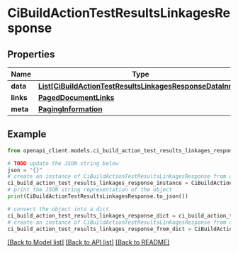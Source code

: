 # CiBuildActionTestResultsLinkagesResponse


## Properties

Name | Type | Description | Notes
------------ | ------------- | ------------- | -------------
**data** | [**List[CiBuildActionTestResultsLinkagesResponseDataInner]**](CiBuildActionTestResultsLinkagesResponseDataInner.md) |  | 
**links** | [**PagedDocumentLinks**](PagedDocumentLinks.md) |  | 
**meta** | [**PagingInformation**](PagingInformation.md) |  | [optional] 

## Example

```python
from openapi_client.models.ci_build_action_test_results_linkages_response import CiBuildActionTestResultsLinkagesResponse

# TODO update the JSON string below
json = "{}"
# create an instance of CiBuildActionTestResultsLinkagesResponse from a JSON string
ci_build_action_test_results_linkages_response_instance = CiBuildActionTestResultsLinkagesResponse.from_json(json)
# print the JSON string representation of the object
print(CiBuildActionTestResultsLinkagesResponse.to_json())

# convert the object into a dict
ci_build_action_test_results_linkages_response_dict = ci_build_action_test_results_linkages_response_instance.to_dict()
# create an instance of CiBuildActionTestResultsLinkagesResponse from a dict
ci_build_action_test_results_linkages_response_from_dict = CiBuildActionTestResultsLinkagesResponse.from_dict(ci_build_action_test_results_linkages_response_dict)
```
[[Back to Model list]](../README.md#documentation-for-models) [[Back to API list]](../README.md#documentation-for-api-endpoints) [[Back to README]](../README.md)


